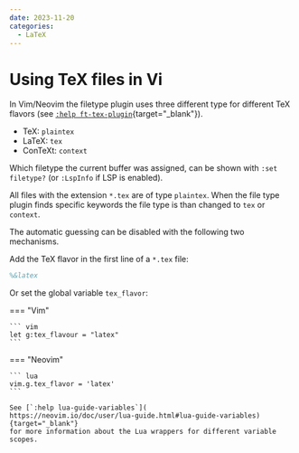 ```yaml
---
date: 2023-11-20
categories:
  - LaTeX
---
```


# Using TeX files in Vi

In Vim/Neovim the filetype plugin uses three different type for different TeX
flavors (see [`:help ft-tex-plugin`](
https://neovim.io/doc/user/filetype.html#ft-tex-plugin){target="_blank"}).

<!-- more -->

* TeX: `plaintex`
* LaTeX: `tex`
* ConTeXt: `context`

Which filetype the current buffer was assigned, can be shown with `:set
filetype?` (or `:LspInfo` if LSP is enabled).

All files with the extension `*.tex` are of type `plaintex`. When the file type
plugin finds specific keywords the file type is than changed to `tex` or
`context`.

The automatic guessing can be disabled with the following two mechanisms.

Add the TeX flavor in the first line of a `*.tex` file:

``` tex
%&latex
```

Or set the global variable `tex_flavor`:

=== "Vim"

    ``` vim
    let g:tex_flavour = "latex"
    ```

=== "Neovim"

    ``` lua
    vim.g.tex_flavor = 'latex'
    ```

    See [`:help lua-guide-variables`](
    https://neovim.io/doc/user/lua-guide.html#lua-guide-variables){target="_blank"}
    for more information about the Lua wrappers for different variable scopes.
